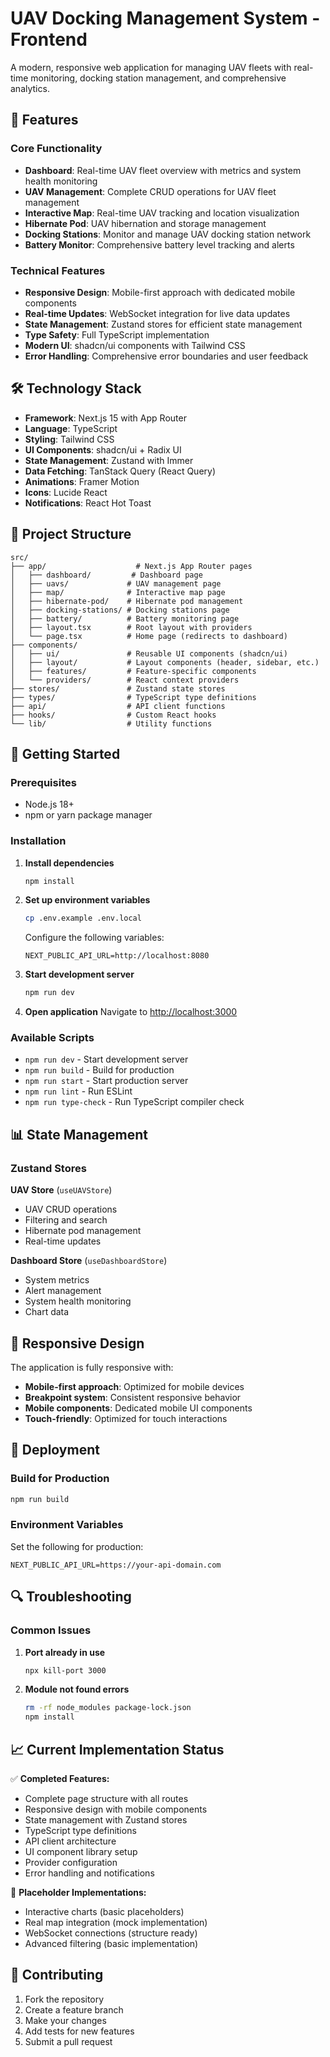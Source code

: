 # UAV Docking Management System - Frontend

A modern, responsive web application for managing UAV fleets with real-time monitoring, docking station management, and comprehensive analytics.

## 🚀 Features

### Core Functionality
- **Dashboard**: Real-time UAV fleet overview with metrics and system health monitoring
- **UAV Management**: Complete CRUD operations for UAV fleet management
- **Interactive Map**: Real-time UAV tracking and location visualization
- **Hibernate Pod**: UAV hibernation and storage management
- **Docking Stations**: Monitor and manage UAV docking station network
- **Battery Monitor**: Comprehensive battery level tracking and alerts

### Technical Features
- **Responsive Design**: Mobile-first approach with dedicated mobile components
- **Real-time Updates**: WebSocket integration for live data updates
- **State Management**: Zustand stores for efficient state management
- **Type Safety**: Full TypeScript implementation
- **Modern UI**: shadcn/ui components with Tailwind CSS
- **Error Handling**: Comprehensive error boundaries and user feedback

## 🛠 Technology Stack

- **Framework**: Next.js 15 with App Router
- **Language**: TypeScript
- **Styling**: Tailwind CSS
- **UI Components**: shadcn/ui + Radix UI
- **State Management**: Zustand with Immer
- **Data Fetching**: TanStack Query (React Query)
- **Animations**: Framer Motion
- **Icons**: Lucide React
- **Notifications**: React Hot Toast

## 📁 Project Structure

```
src/
├── app/                    # Next.js App Router pages
│   ├── dashboard/         # Dashboard page
│   ├── uavs/             # UAV management page
│   ├── map/              # Interactive map page
│   ├── hibernate-pod/    # Hibernate pod management
│   ├── docking-stations/ # Docking stations page
│   ├── battery/          # Battery monitoring page
│   ├── layout.tsx        # Root layout with providers
│   └── page.tsx          # Home page (redirects to dashboard)
├── components/
│   ├── ui/               # Reusable UI components (shadcn/ui)
│   ├── layout/           # Layout components (header, sidebar, etc.)
│   ├── features/         # Feature-specific components
│   └── providers/        # React context providers
├── stores/               # Zustand state stores
├── types/                # TypeScript type definitions
├── api/                  # API client functions
├── hooks/                # Custom React hooks
└── lib/                  # Utility functions
```

## 🚦 Getting Started

### Prerequisites
- Node.js 18+
- npm or yarn package manager

### Installation

1. **Install dependencies**
   ```bash
   npm install
   ```

2. **Set up environment variables**
   ```bash
   cp .env.example .env.local
   ```

   Configure the following variables:
   ```env
   NEXT_PUBLIC_API_URL=http://localhost:8080
   ```

3. **Start development server**
   ```bash
   npm run dev
   ```

4. **Open application**
   Navigate to [http://localhost:3000](http://localhost:3000)

### Available Scripts

- `npm run dev` - Start development server
- `npm run build` - Build for production
- `npm run start` - Start production server
- `npm run lint` - Run ESLint
- `npm run type-check` - Run TypeScript compiler check

## 📊 State Management

### Zustand Stores

**UAV Store** (`useUAVStore`)
- UAV CRUD operations
- Filtering and search
- Hibernate pod management
- Real-time updates

**Dashboard Store** (`useDashboardStore`)
- System metrics
- Alert management
- System health monitoring
- Chart data

## 📱 Responsive Design

The application is fully responsive with:
- **Mobile-first approach**: Optimized for mobile devices
- **Breakpoint system**: Consistent responsive behavior
- **Mobile components**: Dedicated mobile UI components
- **Touch-friendly**: Optimized for touch interactions

## 🚀 Deployment

### Build for Production
```bash
npm run build
```

### Environment Variables
Set the following for production:
```env
NEXT_PUBLIC_API_URL=https://your-api-domain.com
```

## 🔍 Troubleshooting

### Common Issues

1. **Port already in use**
   ```bash
   npx kill-port 3000
   ```

2. **Module not found errors**
   ```bash
   rm -rf node_modules package-lock.json
   npm install
   ```

## 📈 Current Implementation Status

✅ **Completed Features:**
- Complete page structure with all routes
- Responsive design with mobile components
- State management with Zustand stores
- TypeScript type definitions
- API client architecture
- UI component library setup
- Provider configuration
- Error handling and notifications

🚧 **Placeholder Implementations:**
- Interactive charts (basic placeholders)
- Real map integration (mock implementation)
- WebSocket connections (structure ready)
- Advanced filtering (basic implementation)

## 🤝 Contributing

1. Fork the repository
2. Create a feature branch
3. Make your changes
4. Add tests for new features
5. Submit a pull request

